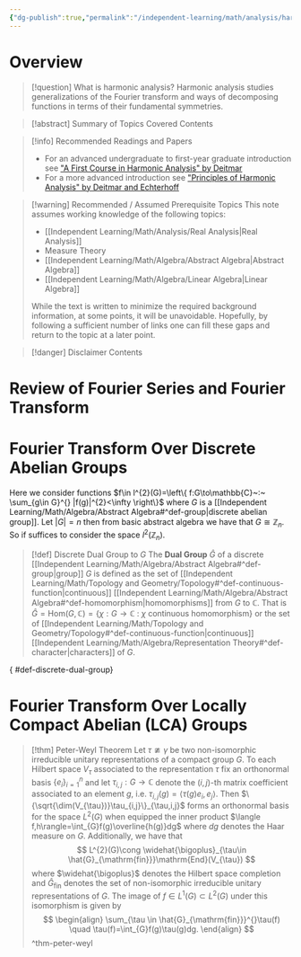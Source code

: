 ```yaml
---
{"dg-publish":true,"permalink":"/independent-learning/math/analysis/harmonic-analysis/","created":"2025-03-14T20:49:10.000-05:00","updated":"2025-03-14T20:49:10.000-05:00"}
---
```


# Overview

>[!question] What is harmonic analysis?
>Harmonic analysis studies generalizations of the Fourier transform and ways of decomposing functions in terms of their fundamental symmetries.


> [!abstract] Summary of Topics Covered
> Contents

> [!info] Recommended Readings and Papers
> - For an advanced undergraduate to first-year graduate introduction see ["A First Course in Harmonic Analysis" by Deitmar](https://link.springer.com/book/10.1007/0-387-27561-4)
> - For a more advanced introduction see ["Principles of Harmonic Analysis" by Deitmar and Echterhoff](https://link.springer.com/book/10.1007/978-3-319-05792-7)


> [!warning] Recommended / Assumed Prerequisite Topics
> This note assumes working knowledge of the following topics:
> - [[Independent Learning/Math/Analysis/Real Analysis\|Real Analysis]]
> - Measure Theory
> - [[Independent Learning/Math/Algebra/Abstract Algebra\|Abstract Algebra]]
> - [[Independent Learning/Math/Algebra/Linear Algebra\|Linear Algebra]]
>
> While the text is written to minimize the required background information, at some points, it will be unavoidable. Hopefully, by following a sufficient number of links one can fill these gaps and return to the topic at a later point.

> [!danger] Disclaimer
> Contents

# Review of Fourier Series and Fourier Transform


# Fourier Transform Over Discrete Abelian Groups
Here we consider functions $f\in l^{2}(G)=\left\{ f:G\to\mathbb{C}~:~ \sum_{g\in G}^{} |f(g)|^{2}<\infty \right\}$ where $G$ is a [[Independent Learning/Math/Algebra/Abstract Algebra#^def-group\|discrete abelian group]]. Let $|G|=n$ then from basic abstract algebra we have that $G\cong \mathbb{Z}_{n}$. So if suffices to consider the space $l^{2}(\mathbb{Z}_{n})$.


> [!def] Discrete Dual Group to $G$
> The **Dual Group** $\hat{G}$ of a discrete [[Independent Learning/Math/Algebra/Abstract Algebra#^def-group\|group]] $G$ is defined as the set of [[Independent Learning/Math/Topology and Geometry/Topology#^def-continuous-function\|continuous]] [[Independent Learning/Math/Algebra/Abstract Algebra#^def-homomorphism\|homomorphisms]] from $G$ to $\mathbb{C}$. That is $\hat{G}=\mathrm{Hom}(G,\mathbb{C})=\{\chi:G\to\mathbb{C}~:~\chi\text{ continuous homomorphism}\}$ or the set of [[Independent Learning/Math/Topology and Geometry/Topology#^def-continuous-function\|continuous]] [[Independent Learning/Math/Algebra/Representation Theory#^def-character\|characters]] of $G$.
>
{ #def-discrete-dual-group}







# Fourier Transform Over Locally Compact Abelian (LCA) Groups




> [!thm] Peter-Weyl Theorem
> Let $\tau\ncong \gamma$ be two non-isomorphic irreducible unitary representations of a compact group $G$. To each Hilbert space $V_{\tau}$ associated to the representation $\tau$ fix an orthonormal basis $\{e_{i}\}_{i=1}^{n}$ and let $\tau_{i,j}:G\rightarrow \mathbb{C}$ denote the $(i,j)$-th matrix coefficient associated to an element $g$, i.e. $\tau_{i,j}(g)=\langle \tau(g)e_{i},e_{j}\rangle$. Then $\{\sqrt{\dim(V_{\tau})}\tau_{i,j}\}_{\tau,i,j}$ forms an orthonormal basis for the space $L^{2}(G)$ when equipped the inner product $\langle f,h\rangle=\int_{G}f(g)\overline{h(g)}dg$ where $dg$ denotes the Haar measure on $G$. Additionally, we have that
> $$
L^{2}(G)\cong \widehat{\bigoplus}_{\tau\in \hat{G}_{\mathrm{fin}}}\mathrm{End}(V_{\tau})
>$$
>where $\widehat{\bigoplus}$ denotes the Hilbert space completion and $\hat{G}_{\mathrm{fin}}$ denotes the set of non-isomorphic irreducible unitary representations of $G$. The image of $f\in L^{1}(G)\subset L^{2}(G)$ under this isomorphism is given by
>$$
\begin{align}
\sum_{\tau \in \hat{G}_{\mathrm{fin}}}^{}\tau(f) \quad \tau(f)=\int_{G}f(g)\tau(g)dg.
\end{align}
>$$
>^thm-peter-weyl
